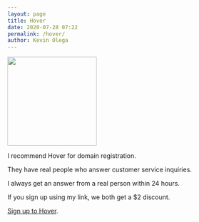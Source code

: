 ```yaml
--- 
layout: page
title: Hover
date: 2020-07-28 07:22
permalink: /hover/ 
author: Kevin Olega 
--- 
```


<img src="{{ site.url }}/images/2019-07-Kevin-Gray.jpg" width="200">

I recommend Hover for domain registration.

They have real people who answer customer service inquiries.

I always get an answer from a real person within 24 hours.

If you sign up using my link, we both get a $2 discount.

[Sign up to Hover](https://hover.com/fUUwWKiE).